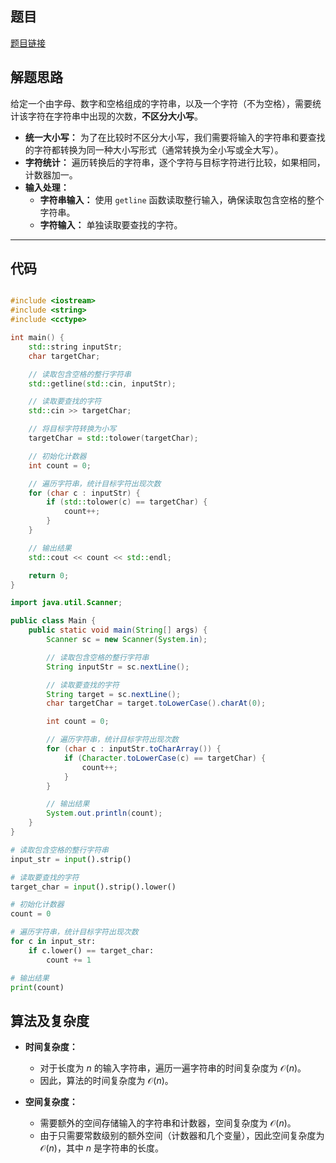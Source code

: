 ## 题目
[题目链接](https://www.nowcoder.com/practice/a35ce98431874e3a820dbe4b2d0508b1?tpId=37&tqId=36826&sourceUrl=/exam/oj&channenl=wgithub&fromPut=wgithub)

## 解题思路

给定一个由字母、数字和空格组成的字符串，以及一个字符（不为空格），需要统计该字符在字符串中出现的次数，**不区分大小写**。

- **统一大小写：** 为了在比较时不区分大小写，我们需要将输入的字符串和要查找的字符都转换为同一种大小写形式（通常转换为全小写或全大写）。
- **字符统计：** 遍历转换后的字符串，逐个字符与目标字符进行比较，如果相同，计数器加一。
- **输入处理：**
  - **字符串输入：** 使用 `getline` 函数读取整行输入，确保读取包含空格的整个字符串。
  - **字符输入：** 单独读取要查找的字符。

---

## 代码

``` cpp []

#include <iostream>
#include <string>
#include <cctype>

int main() {
    std::string inputStr;
    char targetChar;

    // 读取包含空格的整行字符串
    std::getline(std::cin, inputStr);

    // 读取要查找的字符
    std::cin >> targetChar;

    // 将目标字符转换为小写
    targetChar = std::tolower(targetChar);

    // 初始化计数器
    int count = 0;

    // 遍历字符串，统计目标字符出现次数
    for (char c : inputStr) {
        if (std::tolower(c) == targetChar) {
            count++;
        }
    }

    // 输出结果
    std::cout << count << std::endl;

    return 0;
}
```

``` java []
import java.util.Scanner;

public class Main {
    public static void main(String[] args) {
        Scanner sc = new Scanner(System.in);

        // 读取包含空格的整行字符串
        String inputStr = sc.nextLine();

        // 读取要查找的字符
        String target = sc.nextLine();
        char targetChar = target.toLowerCase().charAt(0);

        int count = 0;

        // 遍历字符串，统计目标字符出现次数
        for (char c : inputStr.toCharArray()) {
            if (Character.toLowerCase(c) == targetChar) {
                count++;
            }
        }

        // 输出结果
        System.out.println(count);
    }
}
```

``` python []
# 读取包含空格的整行字符串
input_str = input().strip()

# 读取要查找的字符
target_char = input().strip().lower()

# 初始化计数器
count = 0

# 遍历字符串，统计目标字符出现次数
for c in input_str:
    if c.lower() == target_char:
        count += 1

# 输出结果
print(count)
```

## 算法及复杂度

- **时间复杂度：**
  - 对于长度为 $n$ 的输入字符串，遍历一遍字符串的时间复杂度为 $\mathcal{O}(n)$。
  - 因此，算法的时间复杂度为 $\mathcal{O}(n)$。

- **空间复杂度：**
  - 需要额外的空间存储输入的字符串和计数器，空间复杂度为 $\mathcal{O}(n)$。
  - 由于只需要常数级别的额外空间（计数器和几个变量），因此空间复杂度为 $\mathcal{O}(n)$，其中 $n$ 是字符串的长度。

